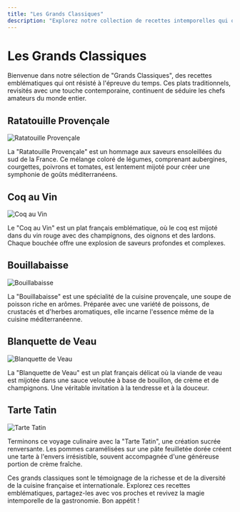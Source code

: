 ```yaml
---
title: "Les Grands Classiques"
description: "Explorez notre collection de recettes intemporelles qui ont marqué l'histoire de la cuisine. Des grands classiques revisités pour régaler vos papilles."
---
```


# Les Grands Classiques

Bienvenue dans notre sélection de "Grands Classiques", des recettes emblématiques qui ont résisté à l'épreuve du temps. Ces plats traditionnels, revisités avec une touche contemporaine, continuent de séduire les chefs amateurs du monde entier.

## Ratatouille Provençale

![Ratatouille Provençale](/images/ratatouille.webp)

La "Ratatouille Provençale" est un hommage aux saveurs ensoleillées du sud de la France. Ce mélange coloré de légumes, comprenant aubergines, courgettes, poivrons et tomates, est lentement mijoté pour créer une symphonie de goûts méditerranéens.

## Coq au Vin

![Coq au Vin](/images/coq-au-vin.webp)

Le "Coq au Vin" est un plat français emblématique, où le coq est mijoté dans du vin rouge avec des champignons, des oignons et des lardons. Chaque bouchée offre une explosion de saveurs profondes et complexes.

## Bouillabaisse

![Bouillabaisse](/images/bouillabaisse.webp)

La "Bouillabaisse" est une spécialité de la cuisine provençale, une soupe de poisson riche en arômes. Préparée avec une variété de poissons, de crustacés et d'herbes aromatiques, elle incarne l'essence même de la cuisine méditerranéenne.

## Blanquette de Veau

![Blanquette de Veau](/images/blanquette-de-veau.webp)

La "Blanquette de Veau" est un plat français délicat où la viande de veau est mijotée dans une sauce veloutée à base de bouillon, de crème et de champignons. Une véritable invitation à la tendresse et à la douceur.

## Tarte Tatin

![Tarte Tatin](/images/tarte-tatin.webp)

Terminons ce voyage culinaire avec la "Tarte Tatin", une création sucrée renversante. Les pommes caramélisées sur une pâte feuilletée dorée créent une tarte à l'envers irrésistible, souvent accompagnée d'une généreuse portion de crème fraîche.

Ces grands classiques sont le témoignage de la richesse et de la diversité de la cuisine française et internationale. Explorez ces recettes emblématiques, partagez-les avec vos proches et revivez la magie intemporelle de la gastronomie. Bon appétit !
